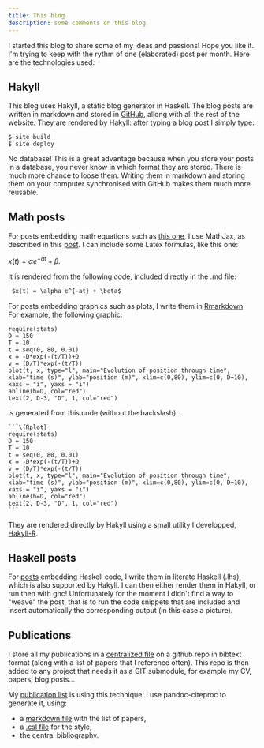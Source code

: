 ```yaml
---
title: This blog
description: some comments on this blog
---
```


I started this blog to share some of my ideas and passions!
Hope you like it. I'm trying to keep with the rythm of one (elaborated) post per month.
Here are the technologies used:

Hakyll
------

This blog uses Hakyll, a static blog generator in Haskell.
The blog posts are written in markdown and stored in [GitHub](https://github.com/cdupont/CorentinDupont-WebPage), allong with all the rest of the website.
They are rendered by Hakyll: after typing a blog post I simply type:

    $ site build
    $ site deploy

No database! This is a great advantage because when you store your posts in a database, you never know in which format they are stored.
There is much more chance to loose them.
Writing them in markdown and storing them on your computer synchronised with GitHub makes them much more reusable.

Math posts
----------

For posts embedding math equations such as [this one](../Math/2014-12-08-Car.html), I use MathJax, as described in this [post](http://travis.athougies.net/posts/2013-08-13-using-math-on-your-hakyll-blog.html).
I can include some Latex formulas, like this one:

$x(t) = \alpha e^{-at} + \beta$. 

It is rendered from the following code, included directly in the .md file:

``` markdown
 $x(t) = \alpha e^{-at} + \beta$
```

For posts embedding graphics such as plots, I write them in [Rmarkdown](http://rmarkdown.rstudio.com).
For example, the following graphic:

```{.Rplot}
require(stats)
D = 150
T = 10
t = seq(0, 80, 0.01)
x = -D*exp(-(t/T))+D
v = (D/T)*exp(-(t/T))
plot(t, x, type="l", main="Evolution of position through time", xlab="time (s)", ylab="position (m)", xlim=c(0,80), ylim=c(0, D+10),  xaxs = "i", yaxs = "i")
abline(h=D, col="red")
text(2, D-3, "D", 1, col="red")
```

is generated from this code (without the backslash):

    ```\{Rplot}
    require(stats)
    D = 150
    T = 10
    t = seq(0, 80, 0.01)
    x = -D*exp(-(t/T))+D
    v = (D/T)*exp(-(t/T))
    plot(t, x, type="l", main="Evolution of position through time", xlab="time (s)", ylab="position (m)", xlim=c(0,80), ylim=c(0, D+10),  xaxs = "i", yaxs = "i")
    abline(h=D, col="red")
    text(2, D-3, "D", 1, col="red")
    ```

They are rendered directly by Hakyll using a small utility I developped, [Hakyll-R](https://github.com/cdupont/hakyll-R).


Haskell posts
-------------

For [posts](2014-02-17-Cretan-Maze.html) embedding Haskell code, I write them in literate Haskell (.lhs), which is also supported by Hakyll. I can then either render them in Hakyll, or run then with ghc!
Unfortunately for the moment I didn't find a way to "weave" the post, that is to run the code snippets that are included and insert automatically the corresponding output (in this case a picture).

Publications
------------

I store all my publications in a [centralized file](https://github.com/cdupont/bibliography) on a github repo in bibtext format (along with a list of papers that I reference often).
This repo is then added to any project that needs it as a GIT submodule, for example my CV, papers, blog posts...

My [publication list](/pages/publications.html) is using this technique: I use pandoc-citeproc to generate it, using:

- a [markdown file](https://github.com/cdupont/CorentinDupont-WebPage/blob/master/pages/publications.md) with the list of papers,
- a [.csl file](https://github.com/cdupont/CorentinDupont-WebPage/blob/master/pages/inline.csl) for the style,
- the central bibliography.
